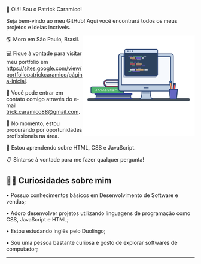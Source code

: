👋 Olá! Sou o Patrick Caramico!

Seja bem-vindo ao meu GitHub! Aqui você encontrará todos os meus projetos e ideias incríveis.

<img align="right" src="images/image.png" width="300px"/>

🌎 Moro em São Paulo, Brasil.

💻 Fique à vontade para visitar meu portfólio em https://sites.google.com/view/portfoliopatrickcaramico/página-inicial.

📨 Você pode entrar em contato comigo através do e-mail trick.caramico88@gmail.com.

🎯 No momento, estou procurando por oportunidades profissionais na área.

🧠 Estou aprendendo sobre HTML, CSS e JavaScript.

📋 Sinta-se à vontade para me fazer qualquer pergunta!

🎯🚀 Curiosidades sobre mim
---------------------------------------------------------------------------------
• Possuo conhecimentos básicos em Desenvolvimento de Software e vendas;

• Adoro desenvolver projetos utilizando linguagens de programação como CSS, JavaScript e HTML;

• Estou estudando inglês pelo Duolingo;

• Sou uma pessoa bastante curiosa e gosto de explorar softwares de computador;

----------------------------------------------------------------
